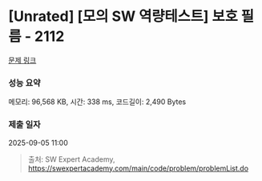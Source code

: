 # [Unrated] [모의 SW 역량테스트] 보호 필름 - 2112 

[문제 링크](https://swexpertacademy.com/main/code/problem/problemDetail.do?contestProbId=AV5V1SYKAaUDFAWu) 

### 성능 요약

메모리: 96,568 KB, 시간: 338 ms, 코드길이: 2,490 Bytes

### 제출 일자

2025-09-05 11:00



> 출처: SW Expert Academy, https://swexpertacademy.com/main/code/problem/problemList.do